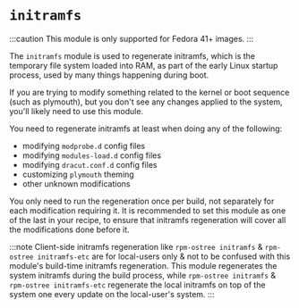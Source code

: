 # `initramfs`

:::caution
This module is only supported for Fedora 41+ images.
:::

The `initramfs` module is used to regenerate initramfs, which is the temporary file system loaded into RAM, as part of the early Linux startup process, used by many things happening during boot. 

If you are trying to modify something related to the kernel or boot sequence (such as plymouth), but you don't see any changes applied to the system, you'll likely need to use this module.

You need to regenerate initramfs at least when doing any of the following:
- modifying `modprobe.d` config files
- modifying `modules-load.d` config files
- modifying `dracut.conf.d` config files
- customizing `plymouth` theming
- other unknown modifications

You only need to run the regeneration once per build, not separately for each modification requiring it. It is recommended to set this module as one of the last in your recipe, to ensure that initramfs regeneration will cover all the modifications done before it.

:::note
Client-side initramfs regeneration like `rpm-ostree initramfs` & `rpm-ostree initramfs-etc` are for local-users only & not to be confused with this module's build-time initramfs regeneration.
This module regenerates the system initramfs during the build process, while `rpm-ostree initramfs` & `rpm-ostree initramfs-etc` regenerate the local initramfs on top of the system one every update on the local-user's system.
:::
